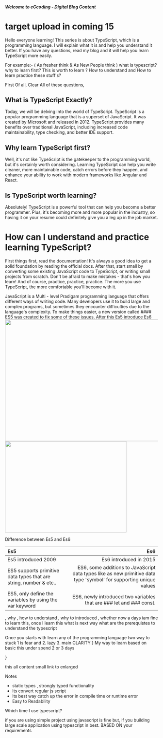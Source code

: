 ##### Welcome to eCcoding - Digital Blog Content
# target upload in coming 15

 Hello everyone learning! This series is about TypeScript, which is a programming language. I will explain what it is and help you understand it better. If you have any questions, read my blog and it will help you learn TypeScript more easily.
 
For example:- ( As fresher think & As New People think )
what is typescript?
why to learn first?
This is worth to learn ?
How to understand and How to learn practice these stuff's?


First Of all, Clear All of these questions,

## What is TypeScript Exactly?

  Today, we will be delving into the world of TypeScript. TypeScript is a popular programming language that is a superset of JavaScript. It was created by Microsoft and released in 2012. TypeScript provides many benefits over traditional JavaScript, including increased code maintainability, type checking, and better IDE support.


## Why learn TypeScript first?
  Well, it's not like TypeScript is the gatekeeper to the programming world, but it's certainly worth considering. Learning TypeScript can help you write cleaner, more maintainable code, catch errors before they happen, and enhance your ability to work with modern frameworks like Angular and React.
  
  
## Is TypeScript worth learning?
  Absolutely! TypeScript is a powerful tool that can help you become a better programmer. Plus, it's becoming more and more popular in the industry, so having it on your resume could definitely give you a leg up in the job market.


# How can I understand and practice learning TypeScript?
  First things first, read the documentation! It's always a good idea to get a solid foundation by reading the official docs. After that, start small by converting some existing JavaScript code to TypeScript, or writing small projects from scratch. Don't be afraid to make mistakes - that's how you learn! And of course, practice, practice, practice. The more you use TypeScript, the more comfortable you'll become with it.
  
JavaScript is a Multi - level Pradigam programming language that offers different ways of writing code. Many developers use it to build large and complex programs, but sometimes they encounter difficulties due to the language's complexity. To make things easier, a new version called #### ES5 was created to fix some of these issues.
After this Es5 
introduce Es6
                                                    <img src="https://media.licdn.com/dms/image/C4E12AQGjvH3eTBDdmg/article-cover_image-shrink_600_2000/0/1597593610760?e=2147483647&v=beta&t=rMt8_v4wXHDrrndOaO6L-n9XS4lNFCxFZFEinEYKX20" width="600" height="400" />
                    <img src="https://cdn.dribbble.com/users/1338497/screenshots/5753914/media/2441949314b1cfd2d5642ae28ccbd374.gif" width="400" height="300" />

Difference between Es5 and Es6  ![]()



 | Es5 | Es6 |
 | :--- | ---: |
 | Es5 introduced 2009 | Es6 introduced in 2015 |
 | ES5 supports primitive data types that are string, number & etc.. | ES6, some additions to JavaScript data types like as new primitive data type 'symbol' for supporting unique values |
 | ES5, only define the variables by using the var keyword  | ES6, newly introduced  two variables that are ### let and ### const. |
 
 
, why , how to understand , why to introduced , whether now a days iam fine to learn this, once I learn this what is next way what are the prerequistes to understand the typescript

Once you starts with learn any of the programming language
two way to stuck   1 is fear and 2. lazy 3. main CLARITY    }
 My way to learn 
 based on basic this under spend 2 or 3 days 
 
 }
 
 this all content small link to enlarged



Notes
- static types , strongly typed functionality
- Its convert regular js script
- Its best way catch up the error in compile time or runtime error
- Easy to Readability

          

Which  time I use typescript?

if you are using simple project using javascript is fine  but, 
if you building large scale application using typescript in best.
BASED ON your requirements

